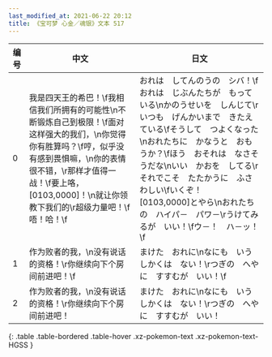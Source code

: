 ```yaml
---
last_modified_at: 2021-06-22 20:12
title: 《宝可梦 心金／魂银》文本 517
---
```

| 编号 | 中文 | 日文 |
| ---- | ---- | ---- |
| 0 | 我是四天王的希巴！\f我相信我们所拥有的可能性\n不断锻炼自己到极限！\f面对这样强大的我们，\n你觉得你有胜算吗？\f哼，似乎没有感到畏惧嘛，\n你的表情很不错，\r那样才值得一战！\f要上咯，[0103,0000]！\n就让你领教下我们的\r超级力量吧！\f唔！哈！\f | おれは　してんのうの　シバ！\fおれは　じぶんたちが　もっている\nかのうせいを　しんじて\rいつも　げんかいまで　きたえている\fそうして　つよくなった\nおれたちに　かなうと　おもうか？\fほう　おそれは　なさそうだな\nいい　かおを　してる\rそれでこそ　たたかうに　ふさわしい\fいくぞ！　[0103,0000]とやら\nおれたちの　ハイパ－　パワ－\rうけてみるが　いい！\fウ－！　ハ－ッ！\f |
| 1 | 作为败者的我，\n没有说话的资格！\r你继续向下个房间前进吧！\f | まけた　おれに\nなにも　いう　しかくは　ない！\rつぎの　へやに　すすむが　いい！\f |
| 2 | 作为败者的我，\n没有说话的资格！\r你继续向下个房间前进吧！ | まけた　おれに\nなにも　いう　しかくは　ない！\rつぎの　へやに　すすむが　いい！ |
{: .table .table-bordered .table-hover .xz-pokemon-text .xz-pokemon-text-HGSS }